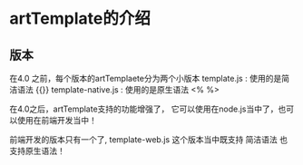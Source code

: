 # artTemplate的介绍

## 版本
在4.0 之前，每个版本的artTemplaete分为两个小版本
template.js : 使用的是简洁语法  {{}}
template-native.js : 使用的是原生语法 <% %>

在4.0之后，artTemplate支持的功能增强了， 它可以使用在node.js当中了，也可以使用在前端开发当中！

前端开发的版本只有一个了, template-web.js
这个版本当中既支持 简洁语法 也支持原生语法！